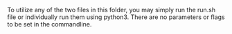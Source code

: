 To utilize any of the two files in this folder, you may simply run the run.sh file or individually run them using python3. 
There are no parameters or flags to be set in the commandline.